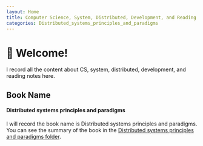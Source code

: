 ```yaml
---
layout: Home
title: Computer Science, System, Distributed, Development, and Reading Notes
categories: Distributed_systems_principles_and_paradigms
---
```


# 👋 Welcome!

I record all the content about CS, system, distributed, development, and reading notes here.

## Book Name

#### Distributed systems principles and paradigms

I will record the book name is Distributed systems principles and paradigms. You can see the summary of the book in the [Distributed systems principles and paradigms folder](https://github.com/sunkuangdong/Book_learning/blob/main/Distributed_systems_principles_and_paradigms/distribute_system_basic.md).




